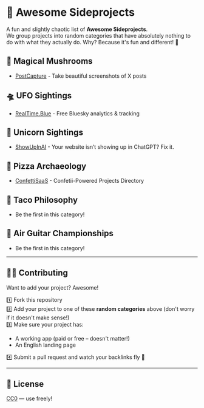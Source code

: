 # 🚀 Awesome Sideprojects

A fun and slightly chaotic list of **Awesome Sideprojects**.  
We group projects into random categories that have absolutely nothing to do with what they actually do. Why? Because it's fun and different! 🎉


## 🎩 Magical Mushrooms
- [PostCapture](https://postcapture.com) - Take beautiful screenshots of X posts


## 🛸 UFO Sightings
- [RealTime.Blue](https://realtime.blue) - Free Bluesky analytics & tracking


## 🦄 Unicorn Sightings
- [ShowUpInAI](https://showupinai.com) - Your website isn’t showing up in ChatGPT? Fix it.


## 🍕 Pizza Archaeology
- [ConfettiSaaS](https://confettisaas.com) - Confetii-Powered Projects Directory


## 🌮 Taco Philosophy
- Be the first in this category!


## 🎸 Air Guitar Championships
- Be the first in this category!


---

## 🧙‍♂️ Contributing

Want to add your project? Awesome!

1️⃣ Fork this repository  
2️⃣ Add your project to one of these **random categories** above (don't worry if it doesn't make sense!)  
3️⃣ Make sure your project has:  
- A working app (paid or free – doesn't matter!)  
- An English landing page

4️⃣ Submit a pull request and watch your backlinks fly 🚀

---

## 📜 License

[CC0](https://creativecommons.org/publicdomain/zero/1.0/) — use freely!
